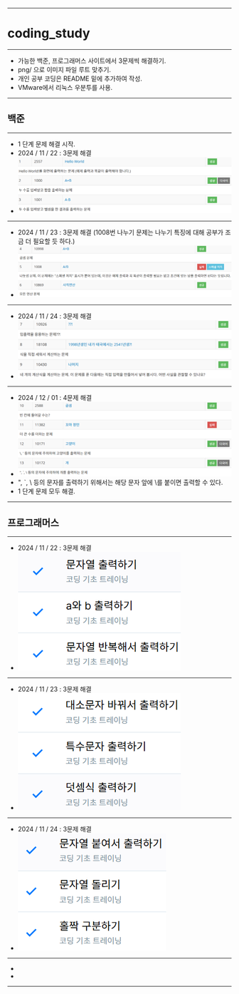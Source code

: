 ----------
# coding_study
----------

* 가능한 백준, 프로그래머스 사이트에서 3문제씩 해결하기.
* png/ 으로 이미지 파일 루트 맞추기.
* 개인 공부 코딩은 README 밑에 추가하여 작성.
* VMware에서 리눅스 우분투를 사용.

----------

## 백준

----------

- 1 단계 문제 해결 시작.
- 2024 / 11 / 22 : 3문제 해결
- ![alt text](png/image.png)

----------

- 2024 / 11 / 23 : 3문제 해결 (1008번 나누기 문제는 나누기 특징에 대해 공부가 조금 더 필요할 듯 하다.)
- ![alt text](png/image-2.png)

----------

- 2024 / 11 / 24 : 3문제 해결
- ![alt text](png/image-4.png)

----------

- 2024 / 12 / 01 : 4문제 해결
- ![alt text](png/image-6.png)
- ", `, \ 등의 문자를 출력하기 위해서는 해당 문자 앞에 \를 붙이면 출력할 수 있다.
- 1 단계 문제 모두 해결.

----------

## 프로그래머스

----------
- 2024 / 11 / 22 : 3문제 해결
- ![alt text](png/image-1.png)

----------

- 2024 / 11 / 23 : 3문제 해결
- ![alt text](png/image-3.png)

----------

- 2024 / 11 / 24 : 3문제 해결
- ![alt text](png/image-5.png)
----------

- 
- 
----------